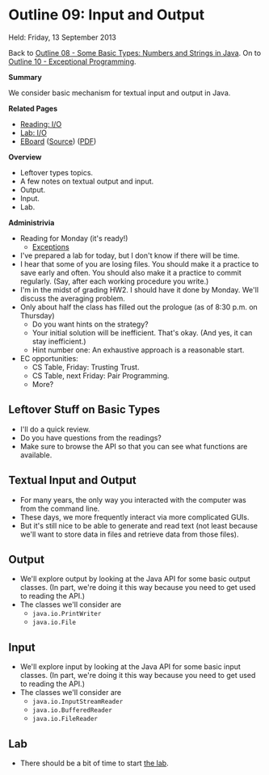 Outline 09: Input and Output
============================

Held: Friday, 13 September 2013

Back to [Outline 08 - Some Basic Types: Numbers and Strings in Java](outline.08.html).
On to [Outline 10 - Exceptional Programming](outline.10.html).

**Summary**

We consider basic mechanism for textual input and output in Java.

**Related Pages**

* [Reading: I/O](../readings/io.html)
* [Lab: I/O](../labs/io.html)
* [EBoard](../eboards/09.html) 
  ([Source](../eboards/09.md))
  ([PDF](../eboards/09.pdf))

**Overview**

* Leftover types topics.
* A few notes on textual output and input.
* Output.
* Input.
* Lab.

**Administrivia**

* Reading for Monday (it's ready!)
    * [Exceptions](../readings/exceptions.html)
* I've prepared a lab for today, but I don't know if there will be time.
* I hear that some of you are losing files.  You should make it a practice
  to save early and often.  You should also make it a practice to commit
  regularly.  (Say, after each working procedure you write.)
* I'm in the midst of grading HW2.  I should have it done by Monday. 
  We'll discuss the averaging problem.
* Only about half the class has filled out the prologue (as of
  8:30 p.m. on Thursday)
    * Do you want hints on the strategy?
    * Your initial solution will be inefficient.  That's okay.
      (And yes, it can stay inefficient.)
    * Hint number one: An exhaustive approach is a reasonable start.
* EC opportunities:
    * CS Table, Friday: Trusting Trust.
    * CS Table, next Friday: Pair Programming.
    * More?

Leftover Stuff on Basic Types
-----------------------------

* I'll do a quick review.
* Do you have questions from the readings?
* Make sure to browse the API so that you can see what functions are
  available.

Textual Input and Output
------------------------

* For many years, the only way you interacted with the computer was from
  the command line.
* These days, we more frequently interact via more complicated GUIs.
* But it's still nice to be able to generate and read text (not least
  because we'll want to store data in files and retrieve data from
  those files).

Output
------

* We'll explore output by looking at the Java API for some basic output
  classes.  (In part, we're doing it this way because you need to get
  used to reading the API.)
* The classes we'll consider are
    * `java.io.PrintWriter`
    * `java.io.File`

Input
-----

* We'll explore input by looking at the Java API for some basic input
  classes.  (In part, we're doing it this way because you need to get
  used to reading the API.)
* The classes we'll consider are
    * `java.io.InputStreamReader`
    * `java.io.BufferedReader`
    * `java.io.FileReader`

Lab
---

* There should be a bit of time to start [the lab](../labs/io.html).

